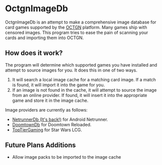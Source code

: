 OctgnImageDb
============

OctgnImageDb is an attempt to make a comprehensive image database for card games supported by the [OCTGN](http://www.octgn.net/ "OCTGN") platform.  Many games ship with censored images.  This program tries to ease the pain of scanning your cards and importing them into OCTGN.

How does it work?
----------------
The program will determine which supported games you have installed and attempt to source images for you.  It does this in one of two ways.

1. It will search a local image cache for a matching card image.  If a match is found, it will import it into the game for you.
2. If an image is not found in the cache, it will attempt to source the image from an online provider.  If found, it will insert it into the appropriate game and store it in the image cache.  

Image providers are currently as follows:

- [NetrunnerDb (It's back!)](http://www.netrunnerdb.com/ "NetrunnerDb") for Android Netrunner.
- [DoomtownDb](http://dtdb.co/ "DoomtownDb") for Doomtown Reloaded.
- [TopTierGaming](http://toptiergaming.com/database.php "TopTierGaming") for Star Wars LCG.

Future Plans Additions
----------------------
- Allow image packs to be imported to the image cache